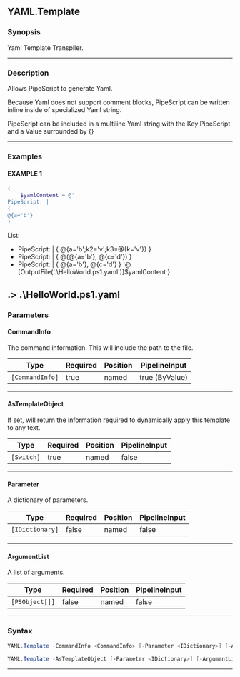 YAML.Template
-------------
### Synopsis
Yaml Template Transpiler.

---
### Description

Allows PipeScript to generate Yaml.

Because Yaml does not support comment blocks, PipeScript can be written inline inside of specialized Yaml string.

PipeScript can be included in a multiline Yaml string with the Key PipeScript and a Value surrounded by {}

---
### Examples
#### EXAMPLE 1
```PowerShell
{
    $yamlContent = @'
PipeScript: |
{
@{a='b'}
}
```
List:
- PipeScript: |
  {
    @{a='b';k2='v';k3=@{k='v'}}
  }
- PipeScript: |
  {
    @(@{a='b'}, @{c='d'})
  }      
- PipeScript: |
  {
    @{a='b'}, @{c='d'}
  }
'@
    [OutputFile('.\HelloWorld.ps1.yaml')]$yamlContent
}

.> .\HelloWorld.ps1.yaml
---
### Parameters
#### **CommandInfo**

The command information.  This will include the path to the file.






|Type           |Required|Position|PipelineInput |
|---------------|--------|--------|--------------|
|`[CommandInfo]`|true    |named   |true (ByValue)|



---
#### **AsTemplateObject**

If set, will return the information required to dynamically apply this template to any text.






|Type      |Required|Position|PipelineInput|
|----------|--------|--------|-------------|
|`[Switch]`|true    |named   |false        |



---
#### **Parameter**

A dictionary of parameters.






|Type           |Required|Position|PipelineInput|
|---------------|--------|--------|-------------|
|`[IDictionary]`|false   |named   |false        |



---
#### **ArgumentList**

A list of arguments.






|Type          |Required|Position|PipelineInput|
|--------------|--------|--------|-------------|
|`[PSObject[]]`|false   |named   |false        |



---
### Syntax
```PowerShell
YAML.Template -CommandInfo <CommandInfo> [-Parameter <IDictionary>] [-ArgumentList <PSObject[]>] [<CommonParameters>]
```
```PowerShell
YAML.Template -AsTemplateObject [-Parameter <IDictionary>] [-ArgumentList <PSObject[]>] [<CommonParameters>]
```
---

